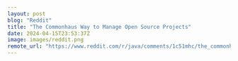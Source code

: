 ```yaml
---
layout: post
blog: "Reddit"
title: "The Commonhaus Way to Manage Open Source Projects"
date: 2024-04-15T23:53:37Z
image: images/reddit.png
remote_url: "https://www.reddit.com/r/java/comments/1c51mhc/the_commonhaus_way_to_manage_open_source_projects/"
---
```

